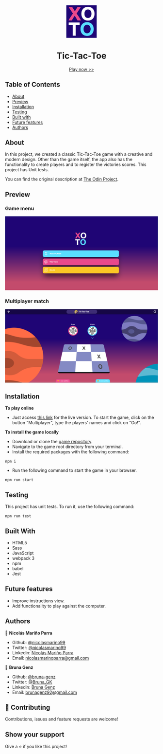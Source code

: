 </br>   
<div align="center">
    <img src="./src/assets/img/TTT-logo.png" width="100">
    <h1 align="center" width="90">Tic-Tac-Toe</h1>
    <p><a href="tictactoe-bruna.netlify.app">Play now >></a></p>
</div>

## Table of Contents

- [About](https://github.com/bruna-genz/Tic-Tac-Toe-JS#about)
- [Preview](https://github.com/bruna-genz/Tic-Tac-Toe-JS#preview)
- [Installation](https://github.com/bruna-genz/Tic-Tac-Toe-JS#installation)
- [Testing](https://github.com/bruna-genz/Tic-Tac-Toe-JS#testing)
- [Built with](https://github.com/bruna-genz/Tic-Tac-Toe-JS#built-with)
- [Future features](https://github.com/bruna-genz/Tic-Tac-Toe-JS#future-features)
- [Authors](https://github.com/bruna-genz/Tic-Tac-Toe-JS#authors)

## About 

In this project, we created a classic Tic-Tac-Toe game with a creative and modern design. Other than the game itself, the app also has the functionality to create players and to register the victories scores. This project has Unit tests.

You can find the original description at [The Odin Project](https://www.theodinproject.com/courses/javascript/lessons/tic-tac-toe-javascript).

## Preview

### Game menu
![screenshot](./src/assets/img/ttt_menu.png)

### Multiplayer match
![screenshot](./src/assets/img/ttt_match.png) 

## Installation

**To play online**
- Just access [this link](tictactoe-bruna.netlify.app) for the live version. To start the game, click on the button "Multiplayer", type the players' names and click on "Go!".

**To install the game locally**
- Download or clone the [game repository](https://github.com/bruna-genz/Tic-Tac-Toe-JS.git).
- Navigate to the game root directory from your terminal.
- Install the required packages with the following command:
```
npm i
```
- Run the following command to start the game in your browser.
```
npm run start
```

## Testing

This project has unit tests. To run it, use the following command:
```
npm run test
```

## Built With

- HTML5 
- Sass
- JavaScript
- webpack 3
- npm
- babel
- Jest

## Future features

- Improve instructions view.
- Add functionality to play against the computer.

## Authors

:man: **Nicolás Mariño Parra**

- Github: [@nicolasmarino99](https://github.com/nicolasmarino99)
- Twitter: [@nicolasmarino99](https://twitter.com/nicolasmarino99)
- Linkedin: [Nicolás Mariño Parra](https://www.linkedin.com/in/nicol%C3%A1s-mari%C3%B1o-parra-45a707177/)
- Email: nicolasmarinoparra@gmail.com

:woman: **Bruna Genz**

- Github: [@bruna-genz](https://github.com/bruna-genz)
- Twitter: [@Bruna_GK](https://twitter.com/Bruna_GK)
- Linkedin: [Bruna Genz](https://www.linkedin.com/in/brunagenz/)
- Email: brunagenz92@gmail.com


## 🤝 Contributing

Contributions, issues and feature requests are welcome!

## Show your support

Give a ⭐️ if you like this project!
